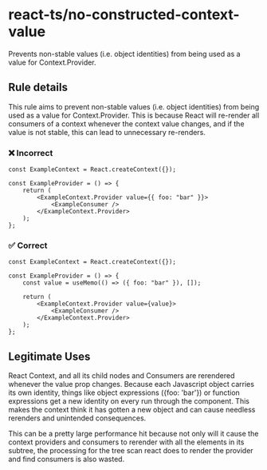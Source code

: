 # react-ts/no-constructed-context-value

Prevents non-stable values (i.e. object identities) from being used as a value for Context.Provider.

## Rule details

This rule aims to prevent non-stable values (i.e. object identities) from being used as a value for Context.Provider. This is because React will re-render all consumers of a context whenever the context value changes, and if the value is not stable, this can lead to unnecessary re-renders.

### ❌ Incorrect

```tsx
const ExampleContext = React.createContext({});

const ExampleProvider = () => {
    return (
        <ExampleContext.Provider value={{ foo: "bar" }}>
            <ExampleConsumer />
        </ExampleContext.Provider>
    );
};
```

### ✅ Correct

```tsx
const ExampleContext = React.createContext({});

const ExampleProvider = () => {
    const value = useMemo(() => ({ foo: "bar" }), []);

    return (
        <ExampleContext.Provider value={value}>
            <ExampleConsumer />
        </ExampleContext.Provider>
    );
};
```

## Legitimate Uses

React Context, and all its child nodes and Consumers are rerendered whenever the value prop changes. Because each Javascript object carries its own identity, things like object expressions ({foo: 'bar'}) or function expressions get a new identity on every run through the component. This makes the context think it has gotten a new object and can cause needless rerenders and unintended consequences.

This can be a pretty large performance hit because not only will it cause the context providers and consumers to rerender with all the elements in its subtree, the processing for the tree scan react does to render the provider and find consumers is also wasted.
